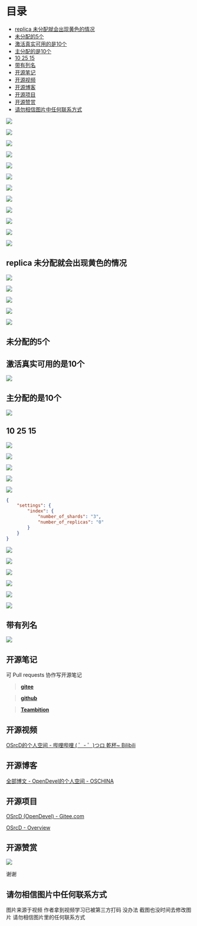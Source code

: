 # 目录

  * [replica 未分配就会出现黄色的情况](#replica-未分配就会出现黄色的情况)
  * [未分配的5个](#未分配的5个)
  * [激活真实可用的是10个](#激活真实可用的是10个)
  * [主分配的是10个](#主分配的是10个)
  * [10 25 15](#10-25-15)
  * [带有列名](#带有列名)
  * [开源笔记](#开源笔记)
  * [开源视频](#开源视频)
  * [开源博客](#开源博客)
  * [开源项目](#开源项目)
  * [开源赞赏](#开源赞赏)
  * [请勿相信图片中任何联系方式](#请勿相信图片中任何联系方式)


![](https://tcs.teambition.net/storage/3121d4b3ed881360ee9dba95213e4019b47e?Signature=eyJhbGciOiJIUzI1NiIsInR5cCI6IkpXVCJ9.eyJBcHBJRCI6IjU5Mzc3MGZmODM5NjMyMDAyZTAzNThmMSIsIl9hcHBJZCI6IjU5Mzc3MGZmODM5NjMyMDAyZTAzNThmMSIsIl9vcmdhbml6YXRpb25JZCI6IiIsImV4cCI6MTYxMDI5NTA1OSwiaWF0IjoxNjA5NjkwMjU5LCJyZXNvdXJjZSI6Ii9zdG9yYWdlLzMxMjFkNGIzZWQ4ODEzNjBlZTlkYmE5NTIxM2U0MDE5YjQ3ZSJ9.OhpVruGMI1OfisFz81NaiuUhpWw0AEEbjTc48jqq0w4&download=image1.png "")

![](https://tcs.teambition.net/storage/31211a2db7bcc6ac9bc09fa85cf4d09fbb28?Signature=eyJhbGciOiJIUzI1NiIsInR5cCI6IkpXVCJ9.eyJBcHBJRCI6IjU5Mzc3MGZmODM5NjMyMDAyZTAzNThmMSIsIl9hcHBJZCI6IjU5Mzc3MGZmODM5NjMyMDAyZTAzNThmMSIsIl9vcmdhbml6YXRpb25JZCI6IiIsImV4cCI6MTYxMDI5NTA1OSwiaWF0IjoxNjA5NjkwMjU5LCJyZXNvdXJjZSI6Ii9zdG9yYWdlLzMxMjExYTJkYjdiY2M2YWM5YmMwOWZhODVjZjRkMDlmYmIyOCJ9.JILppbl3ETEq7u6tvqZOlY3z4sRW5ru0gC98vVj4-DQ&download=image2.png "")

![](https://tcs.teambition.net/storage/312133f1a434cd95a88c25c801e7482df2ca?Signature=eyJhbGciOiJIUzI1NiIsInR5cCI6IkpXVCJ9.eyJBcHBJRCI6IjU5Mzc3MGZmODM5NjMyMDAyZTAzNThmMSIsIl9hcHBJZCI6IjU5Mzc3MGZmODM5NjMyMDAyZTAzNThmMSIsIl9vcmdhbml6YXRpb25JZCI6IiIsImV4cCI6MTYxMDI5NTA1OSwiaWF0IjoxNjA5NjkwMjU5LCJyZXNvdXJjZSI6Ii9zdG9yYWdlLzMxMjEzM2YxYTQzNGNkOTVhODhjMjVjODAxZTc0ODJkZjJjYSJ9.DaxycQsr7cvz-aqwHPJWAjqwGiShGaEdKK91PDK8d0k&download=image3.png "")

![](https://tcs.teambition.net/storage/3121574928438f3ec5bf50972d47bc74fc1e?Signature=eyJhbGciOiJIUzI1NiIsInR5cCI6IkpXVCJ9.eyJBcHBJRCI6IjU5Mzc3MGZmODM5NjMyMDAyZTAzNThmMSIsIl9hcHBJZCI6IjU5Mzc3MGZmODM5NjMyMDAyZTAzNThmMSIsIl9vcmdhbml6YXRpb25JZCI6IiIsImV4cCI6MTYxMDI5NTA1OSwiaWF0IjoxNjA5NjkwMjU5LCJyZXNvdXJjZSI6Ii9zdG9yYWdlLzMxMjE1NzQ5Mjg0MzhmM2VjNWJmNTA5NzJkNDdiYzc0ZmMxZSJ9.d74V7WWyXkHlmY6RG4z4D70GVxgGijsFskjj1oer4Io&download=image4.png "")

![](https://tcs.teambition.net/storage/3121144712655b1f0432194726310b699d83?Signature=eyJhbGciOiJIUzI1NiIsInR5cCI6IkpXVCJ9.eyJBcHBJRCI6IjU5Mzc3MGZmODM5NjMyMDAyZTAzNThmMSIsIl9hcHBJZCI6IjU5Mzc3MGZmODM5NjMyMDAyZTAzNThmMSIsIl9vcmdhbml6YXRpb25JZCI6IiIsImV4cCI6MTYxMDI5NTA1OSwiaWF0IjoxNjA5NjkwMjU5LCJyZXNvdXJjZSI6Ii9zdG9yYWdlLzMxMjExNDQ3MTI2NTViMWYwNDMyMTk0NzI2MzEwYjY5OWQ4MyJ9.XLQgt_jXcmZWGd5Cf-lIVbcMzgIOzBkt_1MNY-BGhLA&download=image5.png "")

![](https://tcs.teambition.net/storage/3121d55c6613ea81aab1578692fb0d83b3fc?Signature=eyJhbGciOiJIUzI1NiIsInR5cCI6IkpXVCJ9.eyJBcHBJRCI6IjU5Mzc3MGZmODM5NjMyMDAyZTAzNThmMSIsIl9hcHBJZCI6IjU5Mzc3MGZmODM5NjMyMDAyZTAzNThmMSIsIl9vcmdhbml6YXRpb25JZCI6IiIsImV4cCI6MTYxMDI5NTA1OSwiaWF0IjoxNjA5NjkwMjU5LCJyZXNvdXJjZSI6Ii9zdG9yYWdlLzMxMjFkNTVjNjYxM2VhODFhYWIxNTc4NjkyZmIwZDgzYjNmYyJ9.9o_lrVRI8xdLTDK0hi50a70QoTJ08CnOcR7gJsV-JMA&download=image6.png "")

![](https://tcs.teambition.net/storage/31218e275aeefbe2c63e3bb5f0af9b1a5ebf?Signature=eyJhbGciOiJIUzI1NiIsInR5cCI6IkpXVCJ9.eyJBcHBJRCI6IjU5Mzc3MGZmODM5NjMyMDAyZTAzNThmMSIsIl9hcHBJZCI6IjU5Mzc3MGZmODM5NjMyMDAyZTAzNThmMSIsIl9vcmdhbml6YXRpb25JZCI6IiIsImV4cCI6MTYxMDI5NTA1OSwiaWF0IjoxNjA5NjkwMjU5LCJyZXNvdXJjZSI6Ii9zdG9yYWdlLzMxMjE4ZTI3NWFlZWZiZTJjNjNlM2JiNWYwYWY5YjFhNWViZiJ9.EYOpV4T_SDbVzwaRFSXPODByxwadcjE4Kp7WdBHZUps&download=image7.png "")

![](https://tcs.teambition.net/storage/3121f8649803fd9b8588b1550117f4c87fbe?Signature=eyJhbGciOiJIUzI1NiIsInR5cCI6IkpXVCJ9.eyJBcHBJRCI6IjU5Mzc3MGZmODM5NjMyMDAyZTAzNThmMSIsIl9hcHBJZCI6IjU5Mzc3MGZmODM5NjMyMDAyZTAzNThmMSIsIl9vcmdhbml6YXRpb25JZCI6IiIsImV4cCI6MTYxMDI5NTA1OSwiaWF0IjoxNjA5NjkwMjU5LCJyZXNvdXJjZSI6Ii9zdG9yYWdlLzMxMjFmODY0OTgwM2ZkOWI4NTg4YjE1NTAxMTdmNGM4N2ZiZSJ9.z-zU1xAt3bClxiR12Wd4RfzUnaghOwOl5F1kIF0KQP4&download=image8.png "")

![](https://tcs.teambition.net/storage/31212321e5457baa12feee7489dac9675775?Signature=eyJhbGciOiJIUzI1NiIsInR5cCI6IkpXVCJ9.eyJBcHBJRCI6IjU5Mzc3MGZmODM5NjMyMDAyZTAzNThmMSIsIl9hcHBJZCI6IjU5Mzc3MGZmODM5NjMyMDAyZTAzNThmMSIsIl9vcmdhbml6YXRpb25JZCI6IiIsImV4cCI6MTYxMDI5NTA1OSwiaWF0IjoxNjA5NjkwMjU5LCJyZXNvdXJjZSI6Ii9zdG9yYWdlLzMxMjEyMzIxZTU0NTdiYWExMmZlZWU3NDg5ZGFjOTY3NTc3NSJ9.Bf8KPbosE_dj2Zmnlm0b60vcNfg7ReXXeM5HV_J3CCs&download=image9.png "")

![](https://tcs.teambition.net/storage/31219acc954295408edcc15e2395409e80c5?Signature=eyJhbGciOiJIUzI1NiIsInR5cCI6IkpXVCJ9.eyJBcHBJRCI6IjU5Mzc3MGZmODM5NjMyMDAyZTAzNThmMSIsIl9hcHBJZCI6IjU5Mzc3MGZmODM5NjMyMDAyZTAzNThmMSIsIl9vcmdhbml6YXRpb25JZCI6IiIsImV4cCI6MTYxMDI5NTA1OSwiaWF0IjoxNjA5NjkwMjU5LCJyZXNvdXJjZSI6Ii9zdG9yYWdlLzMxMjE5YWNjOTU0Mjk1NDA4ZWRjYzE1ZTIzOTU0MDllODBjNSJ9.SIzrsTWN1wLhuJ_AEVg9d2-L0SvNaMXpmg4Nhi7g9yE&download=image10.png "")

![](https://tcs.teambition.net/storage/3121de0d7cb1ce7c825c5075d4dfc214001f?Signature=eyJhbGciOiJIUzI1NiIsInR5cCI6IkpXVCJ9.eyJBcHBJRCI6IjU5Mzc3MGZmODM5NjMyMDAyZTAzNThmMSIsIl9hcHBJZCI6IjU5Mzc3MGZmODM5NjMyMDAyZTAzNThmMSIsIl9vcmdhbml6YXRpb25JZCI6IiIsImV4cCI6MTYxMDI5NTA1OSwiaWF0IjoxNjA5NjkwMjU5LCJyZXNvdXJjZSI6Ii9zdG9yYWdlLzMxMjFkZTBkN2NiMWNlN2M4MjVjNTA3NWQ0ZGZjMjE0MDAxZiJ9.kUp3wru9dgcGOFzzeWxdlcMxkTDBwr2BIyAMKyXrOv4&download=image11.png "")

![](https://tcs.teambition.net/storage/31218c4d560035622c4cbb4f4c252c4d5cee?Signature=eyJhbGciOiJIUzI1NiIsInR5cCI6IkpXVCJ9.eyJBcHBJRCI6IjU5Mzc3MGZmODM5NjMyMDAyZTAzNThmMSIsIl9hcHBJZCI6IjU5Mzc3MGZmODM5NjMyMDAyZTAzNThmMSIsIl9vcmdhbml6YXRpb25JZCI6IiIsImV4cCI6MTYxMDI5NTA1OSwiaWF0IjoxNjA5NjkwMjU5LCJyZXNvdXJjZSI6Ii9zdG9yYWdlLzMxMjE4YzRkNTYwMDM1NjIyYzRjYmI0ZjRjMjUyYzRkNWNlZSJ9.5ioRiU9od2xdLKdM2Qs0MloMMg_3_97akbkmtVsxg4M&download=image12.png "")

## replica 未分配就会出现黄色的情况

![](https://tcs.teambition.net/storage/3121c2da6f221f938214491b88d8b79e915d?Signature=eyJhbGciOiJIUzI1NiIsInR5cCI6IkpXVCJ9.eyJBcHBJRCI6IjU5Mzc3MGZmODM5NjMyMDAyZTAzNThmMSIsIl9hcHBJZCI6IjU5Mzc3MGZmODM5NjMyMDAyZTAzNThmMSIsIl9vcmdhbml6YXRpb25JZCI6IiIsImV4cCI6MTYxMDI5NTA1OSwiaWF0IjoxNjA5NjkwMjU5LCJyZXNvdXJjZSI6Ii9zdG9yYWdlLzMxMjFjMmRhNmYyMjFmOTM4MjE0NDkxYjg4ZDhiNzllOTE1ZCJ9.PaCZ0AuKgIrlpV8I7nKeKirxK_vXY8NVKWYM0iCqaLg&download=image13.png "")

![](https://tcs.teambition.net/storage/312177364583f18db02eef0fe4df503243f2?Signature=eyJhbGciOiJIUzI1NiIsInR5cCI6IkpXVCJ9.eyJBcHBJRCI6IjU5Mzc3MGZmODM5NjMyMDAyZTAzNThmMSIsIl9hcHBJZCI6IjU5Mzc3MGZmODM5NjMyMDAyZTAzNThmMSIsIl9vcmdhbml6YXRpb25JZCI6IiIsImV4cCI6MTYxMDI5NTA1OSwiaWF0IjoxNjA5NjkwMjU5LCJyZXNvdXJjZSI6Ii9zdG9yYWdlLzMxMjE3NzM2NDU4M2YxOGRiMDJlZWYwZmU0ZGY1MDMyNDNmMiJ9.yinPSuiVYiC-qutavnnAMZ9yIUIDunWAdAomCMSCY2Y&download=image14.png "")

![](https://tcs.teambition.net/storage/3121d161ec7582725a075f82b0042c1506a4?Signature=eyJhbGciOiJIUzI1NiIsInR5cCI6IkpXVCJ9.eyJBcHBJRCI6IjU5Mzc3MGZmODM5NjMyMDAyZTAzNThmMSIsIl9hcHBJZCI6IjU5Mzc3MGZmODM5NjMyMDAyZTAzNThmMSIsIl9vcmdhbml6YXRpb25JZCI6IiIsImV4cCI6MTYxMDI5NTA1OSwiaWF0IjoxNjA5NjkwMjU5LCJyZXNvdXJjZSI6Ii9zdG9yYWdlLzMxMjFkMTYxZWM3NTgyNzI1YTA3NWY4MmIwMDQyYzE1MDZhNCJ9.RaTNTbU6xJuPObrlpf41kuisj8xMiLpb_pjSfEeOnkk&download=image15.png "")

![](https://tcs.teambition.net/storage/312132abfa3fad1ffa077892b11e48b784db?Signature=eyJhbGciOiJIUzI1NiIsInR5cCI6IkpXVCJ9.eyJBcHBJRCI6IjU5Mzc3MGZmODM5NjMyMDAyZTAzNThmMSIsIl9hcHBJZCI6IjU5Mzc3MGZmODM5NjMyMDAyZTAzNThmMSIsIl9vcmdhbml6YXRpb25JZCI6IiIsImV4cCI6MTYxMDI5NTA1OSwiaWF0IjoxNjA5NjkwMjU5LCJyZXNvdXJjZSI6Ii9zdG9yYWdlLzMxMjEzMmFiZmEzZmFkMWZmYTA3Nzg5MmIxMWU0OGI3ODRkYiJ9.IKifdYkDlTsjNmtg4BUomnkTCmW1ILSAyuacsoyMmHo&download=image16.png "")

![](https://tcs.teambition.net/storage/3121953ee8a5acb8be6666fdf77bf3c6e2a8?Signature=eyJhbGciOiJIUzI1NiIsInR5cCI6IkpXVCJ9.eyJBcHBJRCI6IjU5Mzc3MGZmODM5NjMyMDAyZTAzNThmMSIsIl9hcHBJZCI6IjU5Mzc3MGZmODM5NjMyMDAyZTAzNThmMSIsIl9vcmdhbml6YXRpb25JZCI6IiIsImV4cCI6MTYxMDI5NTA1OSwiaWF0IjoxNjA5NjkwMjU5LCJyZXNvdXJjZSI6Ii9zdG9yYWdlLzMxMjE5NTNlZThhNWFjYjhiZTY2NjZmZGY3N2JmM2M2ZTJhOCJ9.n2tYF4uw7z84mXWtMAKNSsT1io35CUjDndK1kFoX_n0&download=image17.png "")

## 未分配的5个

## 激活真实可用的是10个

![](https://tcs.teambition.net/storage/31211a318c2fee561cd4bb02e0daadde7952?Signature=eyJhbGciOiJIUzI1NiIsInR5cCI6IkpXVCJ9.eyJBcHBJRCI6IjU5Mzc3MGZmODM5NjMyMDAyZTAzNThmMSIsIl9hcHBJZCI6IjU5Mzc3MGZmODM5NjMyMDAyZTAzNThmMSIsIl9vcmdhbml6YXRpb25JZCI6IiIsImV4cCI6MTYxMDI5NTA1OSwiaWF0IjoxNjA5NjkwMjU5LCJyZXNvdXJjZSI6Ii9zdG9yYWdlLzMxMjExYTMxOGMyZmVlNTYxY2Q0YmIwMmUwZGFhZGRlNzk1MiJ9.nGoM6UEpXOYoj0BLpsmmVmmenVXDeFY7ojOZuj0nHrs&download=image18.png "")

## 主分配的是10个

![](https://tcs.teambition.net/storage/312139128d23efc2eac6dbd9ab451d7bf41d?Signature=eyJhbGciOiJIUzI1NiIsInR5cCI6IkpXVCJ9.eyJBcHBJRCI6IjU5Mzc3MGZmODM5NjMyMDAyZTAzNThmMSIsIl9hcHBJZCI6IjU5Mzc3MGZmODM5NjMyMDAyZTAzNThmMSIsIl9vcmdhbml6YXRpb25JZCI6IiIsImV4cCI6MTYxMDI5NTA1OSwiaWF0IjoxNjA5NjkwMjU5LCJyZXNvdXJjZSI6Ii9zdG9yYWdlLzMxMjEzOTEyOGQyM2VmYzJlYWM2ZGJkOWFiNDUxZDdiZjQxZCJ9.ix5tB4IAoK2TBHF1CGFSQaszAaOkFDJufzHIsKcb5mg&download=image19.png "")

## 10 25 15

![](https://tcs.teambition.net/storage/3121ced3472bf68fd334677f2b95ed94aa68?Signature=eyJhbGciOiJIUzI1NiIsInR5cCI6IkpXVCJ9.eyJBcHBJRCI6IjU5Mzc3MGZmODM5NjMyMDAyZTAzNThmMSIsIl9hcHBJZCI6IjU5Mzc3MGZmODM5NjMyMDAyZTAzNThmMSIsIl9vcmdhbml6YXRpb25JZCI6IiIsImV4cCI6MTYxMDI5NTA1OSwiaWF0IjoxNjA5NjkwMjU5LCJyZXNvdXJjZSI6Ii9zdG9yYWdlLzMxMjFjZWQzNDcyYmY2OGZkMzM0Njc3ZjJiOTVlZDk0YWE2OCJ9.x0_jqDx7EM-MukGtGCK6NdlavRXFgieVwsYGxJG0jmk&download=image20.png "")

![](https://tcs.teambition.net/storage/3121027a2d47ed6843cdcd65182805a86e10?Signature=eyJhbGciOiJIUzI1NiIsInR5cCI6IkpXVCJ9.eyJBcHBJRCI6IjU5Mzc3MGZmODM5NjMyMDAyZTAzNThmMSIsIl9hcHBJZCI6IjU5Mzc3MGZmODM5NjMyMDAyZTAzNThmMSIsIl9vcmdhbml6YXRpb25JZCI6IiIsImV4cCI6MTYxMDI5NTA1OSwiaWF0IjoxNjA5NjkwMjU5LCJyZXNvdXJjZSI6Ii9zdG9yYWdlLzMxMjEwMjdhMmQ0N2VkNjg0M2NkY2Q2NTE4MjgwNWE4NmUxMCJ9.n8fLHaIQvslqag-cHsXHDVvobLpiVcNJx_rzzzbSgMI&download=image21.png "")

![](https://tcs.teambition.net/storage/312117d581746d54034fa70b1ebcdbb92a91?Signature=eyJhbGciOiJIUzI1NiIsInR5cCI6IkpXVCJ9.eyJBcHBJRCI6IjU5Mzc3MGZmODM5NjMyMDAyZTAzNThmMSIsIl9hcHBJZCI6IjU5Mzc3MGZmODM5NjMyMDAyZTAzNThmMSIsIl9vcmdhbml6YXRpb25JZCI6IiIsImV4cCI6MTYxMDI5NTA1OSwiaWF0IjoxNjA5NjkwMjU5LCJyZXNvdXJjZSI6Ii9zdG9yYWdlLzMxMjExN2Q1ODE3NDZkNTQwMzRmYTcwYjFlYmNkYmI5MmE5MSJ9.QhJKks0UCyNGuE1zOmHl-6zZh0wQwscbJtRUxHWzfic&download=image22.png "")

![](https://tcs.teambition.net/storage/312175e087bcde3d3675eb381c62b55a994f?Signature=eyJhbGciOiJIUzI1NiIsInR5cCI6IkpXVCJ9.eyJBcHBJRCI6IjU5Mzc3MGZmODM5NjMyMDAyZTAzNThmMSIsIl9hcHBJZCI6IjU5Mzc3MGZmODM5NjMyMDAyZTAzNThmMSIsIl9vcmdhbml6YXRpb25JZCI6IiIsImV4cCI6MTYxMDI5NTA1OSwiaWF0IjoxNjA5NjkwMjU5LCJyZXNvdXJjZSI6Ii9zdG9yYWdlLzMxMjE3NWUwODdiY2RlM2QzNjc1ZWIzODFjNjJiNTVhOTk0ZiJ9.Y3tbDgTV5Cbx2kkqVDheSn-S8FXr5e2hy9Rv4cRfdF0&download=image23.png "")

![](https://tcs.teambition.net/storage/312187ddf30496f0b2a9ff13f34d75872cba?Signature=eyJhbGciOiJIUzI1NiIsInR5cCI6IkpXVCJ9.eyJBcHBJRCI6IjU5Mzc3MGZmODM5NjMyMDAyZTAzNThmMSIsIl9hcHBJZCI6IjU5Mzc3MGZmODM5NjMyMDAyZTAzNThmMSIsIl9vcmdhbml6YXRpb25JZCI6IiIsImV4cCI6MTYxMDI5NTA1OSwiaWF0IjoxNjA5NjkwMjU5LCJyZXNvdXJjZSI6Ii9zdG9yYWdlLzMxMjE4N2RkZjMwNDk2ZjBiMmE5ZmYxM2YzNGQ3NTg3MmNiYSJ9.lvAtlnuuq44tgHEZ3Kj3VWjPxkUYsFdPyDaMMU7OnaA&download=image24.png "")

```json
{
    "settings": {
        "index": {
            "number_of_shards": "3",
            "number_of_replicas": "0"
        }
    }
}
```

![](https://tcs.teambition.net/storage/3121e52ce3aea5b24a597cb80c64546d2502?Signature=eyJhbGciOiJIUzI1NiIsInR5cCI6IkpXVCJ9.eyJBcHBJRCI6IjU5Mzc3MGZmODM5NjMyMDAyZTAzNThmMSIsIl9hcHBJZCI6IjU5Mzc3MGZmODM5NjMyMDAyZTAzNThmMSIsIl9vcmdhbml6YXRpb25JZCI6IiIsImV4cCI6MTYxMDI5NTA1OSwiaWF0IjoxNjA5NjkwMjU5LCJyZXNvdXJjZSI6Ii9zdG9yYWdlLzMxMjFlNTJjZTNhZWE1YjI0YTU5N2NiODBjNjQ1NDZkMjUwMiJ9.bNJy3af3cgSWEoHow0oS5V4kpGLlMgO4_Ocmv3dfH_o&download=image25.png "")

![](https://tcs.teambition.net/storage/3121c4f8fd8f2631fb3f55fca1b6399bc3aa?Signature=eyJhbGciOiJIUzI1NiIsInR5cCI6IkpXVCJ9.eyJBcHBJRCI6IjU5Mzc3MGZmODM5NjMyMDAyZTAzNThmMSIsIl9hcHBJZCI6IjU5Mzc3MGZmODM5NjMyMDAyZTAzNThmMSIsIl9vcmdhbml6YXRpb25JZCI6IiIsImV4cCI6MTYxMDI5NTA1OSwiaWF0IjoxNjA5NjkwMjU5LCJyZXNvdXJjZSI6Ii9zdG9yYWdlLzMxMjFjNGY4ZmQ4ZjI2MzFmYjNmNTVmY2ExYjYzOTliYzNhYSJ9.FXxK3sEiaK0k4FLkWGsm-636MJo3pe8EcqO5IGI8olM&download=image26.png "")

![](https://tcs.teambition.net/storage/3121f9391f9a8dcceec8c9382b29629dd009?Signature=eyJhbGciOiJIUzI1NiIsInR5cCI6IkpXVCJ9.eyJBcHBJRCI6IjU5Mzc3MGZmODM5NjMyMDAyZTAzNThmMSIsIl9hcHBJZCI6IjU5Mzc3MGZmODM5NjMyMDAyZTAzNThmMSIsIl9vcmdhbml6YXRpb25JZCI6IiIsImV4cCI6MTYxMDI5NTA1OSwiaWF0IjoxNjA5NjkwMjU5LCJyZXNvdXJjZSI6Ii9zdG9yYWdlLzMxMjFmOTM5MWY5YThkY2NlZWM4YzkzODJiMjk2MjlkZDAwOSJ9.A2_hBe7DFj4Lq-WmN0FfaYBbkSatR71vBEA6i0gKU1E&download=image27.png "")

![](https://tcs.teambition.net/storage/312122aa5af83fc399b9b4b3a602aa259c51?Signature=eyJhbGciOiJIUzI1NiIsInR5cCI6IkpXVCJ9.eyJBcHBJRCI6IjU5Mzc3MGZmODM5NjMyMDAyZTAzNThmMSIsIl9hcHBJZCI6IjU5Mzc3MGZmODM5NjMyMDAyZTAzNThmMSIsIl9vcmdhbml6YXRpb25JZCI6IiIsImV4cCI6MTYxMDI5NTA1OSwiaWF0IjoxNjA5NjkwMjU5LCJyZXNvdXJjZSI6Ii9zdG9yYWdlLzMxMjEyMmFhNWFmODNmYzM5OWI5YjRiM2E2MDJhYTI1OWM1MSJ9.QpXh01A2P6GjcHFKXkoBaX2CEDhtnFHRS9hiogGg9NU&download=image28.png "")

![](https://tcs.teambition.net/storage/31214a15bbb650356a34b9d0dcb3d92c80b6?Signature=eyJhbGciOiJIUzI1NiIsInR5cCI6IkpXVCJ9.eyJBcHBJRCI6IjU5Mzc3MGZmODM5NjMyMDAyZTAzNThmMSIsIl9hcHBJZCI6IjU5Mzc3MGZmODM5NjMyMDAyZTAzNThmMSIsIl9vcmdhbml6YXRpb25JZCI6IiIsImV4cCI6MTYxMDI5NTA1OSwiaWF0IjoxNjA5NjkwMjU5LCJyZXNvdXJjZSI6Ii9zdG9yYWdlLzMxMjE0YTE1YmJiNjUwMzU2YTM0YjlkMGRjYjNkOTJjODBiNiJ9.ZN77BZj0MxHsufQuq9JfeuqGRQZBU7tOZC3a1rDoj48&download=image29.png "")

![](https://tcs.teambition.net/storage/3121ff7be0edcde22f757d749516f23ddd52?Signature=eyJhbGciOiJIUzI1NiIsInR5cCI6IkpXVCJ9.eyJBcHBJRCI6IjU5Mzc3MGZmODM5NjMyMDAyZTAzNThmMSIsIl9hcHBJZCI6IjU5Mzc3MGZmODM5NjMyMDAyZTAzNThmMSIsIl9vcmdhbml6YXRpb25JZCI6IiIsImV4cCI6MTYxMDI5NTA1OSwiaWF0IjoxNjA5NjkwMjU5LCJyZXNvdXJjZSI6Ii9zdG9yYWdlLzMxMjFmZjdiZTBlZGNkZTIyZjc1N2Q3NDk1MTZmMjNkZGQ1MiJ9.X6w3GrCMb462uUDHiFr6hPQaouEtkua9d_PaQ1I_83A&download=image30.png "")

## 带有列名

![](https://tcs.teambition.net/storage/31216d4e78a010ab9d75fcfb12e2f3b9a626?Signature=eyJhbGciOiJIUzI1NiIsInR5cCI6IkpXVCJ9.eyJBcHBJRCI6IjU5Mzc3MGZmODM5NjMyMDAyZTAzNThmMSIsIl9hcHBJZCI6IjU5Mzc3MGZmODM5NjMyMDAyZTAzNThmMSIsIl9vcmdhbml6YXRpb25JZCI6IiIsImV4cCI6MTYxMDI5NTA1OSwiaWF0IjoxNjA5NjkwMjU5LCJyZXNvdXJjZSI6Ii9zdG9yYWdlLzMxMjE2ZDRlNzhhMDEwYWI5ZDc1ZmNmYjEyZTJmM2I5YTYyNiJ9.vEnSgBwoMazo7ecQ2FsF6o1ilSmWFQVkEuWz3eEI3rQ&download=image31.png "")



## 开源笔记

可 Pull requests 协作写开源笔记

> [__gitee__](https://gitee.com/opendevel/java-for-linux)

> [__github__](https://github.com/OSrcD/java-for-linux)

> [__Teambition__](https://tburl.in/lPhmsyaa)

## 开源视频

[OSrcD的个人空间 - 哔哩哔哩 ( ゜- ゜)つロ 乾杯~ Bilibili](https://space.bilibili.com/77266754)

## 开源博客

[全部博文 - OpenDevel的个人空间 - OSCHINA](https://my.oschina.net/u/4675154?tab=newest&catalogId=0)

## 开源项目

[OSrcD (OpenDevel) - Gitee.com](https://gitee.com/OpenDevel)

[OSrcD - Overview](https://github.com/OSrcD)

## 开源赞赏

![](https://tcs.teambition.net/storage/3121aed56e96d914e1046f3b498b493ce232?Signature=eyJhbGciOiJIUzI1NiIsInR5cCI6IkpXVCJ9.eyJBcHBJRCI6IjU5Mzc3MGZmODM5NjMyMDAyZTAzNThmMSIsIl9hcHBJZCI6IjU5Mzc3MGZmODM5NjMyMDAyZTAzNThmMSIsIl9vcmdhbml6YXRpb25JZCI6IiIsImV4cCI6MTYxMDI5NTE5MCwiaWF0IjoxNjA5NjkwMzkwLCJyZXNvdXJjZSI6Ii9zdG9yYWdlLzMxMjFhZWQ1NmU5NmQ5MTRlMTA0NmYzYjQ5OGI0OTNjZTIzMiJ9.v5u4616lgunKEHA4AO9uLbV_U6czHC4F7lFmo151vHY&download=image.png "")

谢谢

## 请勿相信图片中任何联系方式

图片来源于视频 作者拿到视频学习已被第三方打码 没办法 截图也没时间去修改图片 请勿相信图片里的任何联系方式
